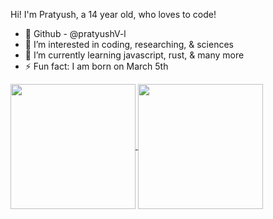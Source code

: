 Hi! I'm Pratyush, a 14 year old, who loves to code!

- 👋 Github - @pratyushV-l
- 👀 I’m interested in coding, researching, & sciences
- 🌱 I’m currently learning javascript, rust, & many more
- ⚡ Fun fact: I am born on March 5th

<a href="https://github.com">
  <img height=200 align="center" src="https://github-readme-stats.vercel.app/api?username=pratyushV-l&theme=noctis_minimus&show_icons=true&hide_border=true&border_radius=10&rank_icon=github&custom_title=STATS.md" />
</a>
<a href="https://github.com">
  <img height=200 align="center" src="https://github-readme-stats.vercel.app/api/top-langs/?username=pratyushv-l&layout=compact&theme=noctis_minimus&hide_border=true&border_radius=10&langs_count=8&card_width=320" />
</a>
<!---
pratyushV-l/pratyushV-l is a ✨ special ✨ repository because its `README.md` (this file) appears on your GitHub profile.
You can click the Preview link to take a look at your changes.
--->
